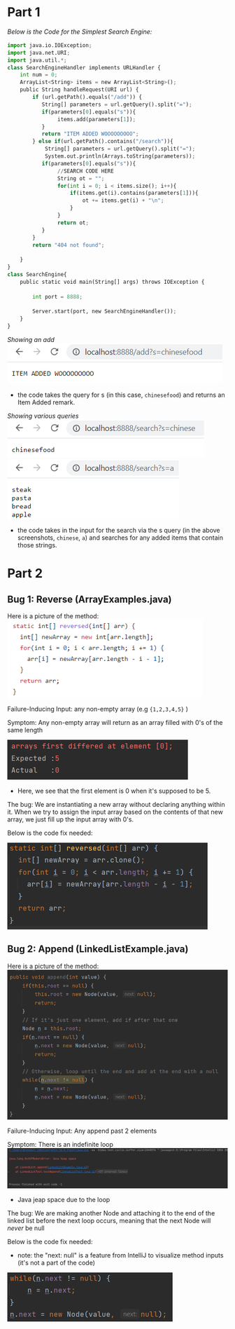 # Part 1

*Below is the Code for the Simplest Search Engine:*

```py
import java.io.IOException;
import java.net.URI;
import java.util.*;
class SearchEngineHandler implements URLHandler {
    int num = 0;
    ArrayList<String> items = new ArrayList<String>();
    public String handleRequest(URI url) {
        if (url.getPath().equals("/add")) {
           String[] parameters = url.getQuery().split("=");
           if(parameters[0].equals("s")){
                items.add(parameters[1]);
           }
           return "ITEM ADDED WOOOOOOOOO";
        } else if(url.getPath().contains("/search")){
            String[] parameters = url.getQuery().split("=");
            System.out.println(Arrays.toString(parameters));
           if(parameters[0].equals("s")){
                //SEARCH CODE HERE
                String ot = "";
                for(int i = 0; i < items.size(); i++){
                    if(items.get(i).contains(parameters[1])){
                        ot += items.get(i) + "\n";
                    }
                }
                return ot;
           }
        }
        return "404 not found";
        
    }
}
class SearchEngine{
    public static void main(String[] args) throws IOException {

        int port = 8888;

        Server.start(port, new SearchEngineHandler());
    }
}
```

*Showing an add*
![Image](/w2assets/waveadd.png)
* the code takes the query for s (in this case, `chinesefood`) and returns an Item Added remark. 

*Showing various queries*
![Image](/w2assets/wavequery.png)
![Image](/w2assets/wavequery2.png)

* the code takes in the input for the search via the s query (in the above screenshots, `chinese`, `a`) and searches for any added items that contain those strings.

# Part 2

## Bug 1: Reverse (ArrayExamples.java)
Here is a picture of the method:
![Image](/w2assets/10.251.png)

Failure-Inducing Input: any non-empty array (e.g ``{1,2,3,4,5}`` )

Symptom: Any non-empty array will return as an array filled with 0's of the same length

![Image](/w2assets/10.253.png)

* Here, we see that the first element is 0 when it's supposed to be 5.

The bug: We are instantiating a new array without declaring anything within it. When we try to assign the input array based on the contents of that new array, we just fill up the input array with 0's. 

Below is the code fix needed:

![Image](/w2assets/lab3code.png)

## Bug 2: Append (LinkedListExample.java)
Here is a picture of the method:
![Image](/w2assets/10.252.png)

Failure-Inducing Input: Any append past 2 elements


Symptom: There is an indefinite loop
![Image](/w2assets/10.254.png)
* Java jeap space due to the loop

The bug: We are making another Node and attaching it to the end of the linked list before the next loop occurs, meaning that the next Node will *never* be null

Below is the code fix needed:

* note: the "next: null" is a feature from IntelliJ to visualize method inputs (it's not a part of the code)

![Image](/w2assets/lab3code2.png)
